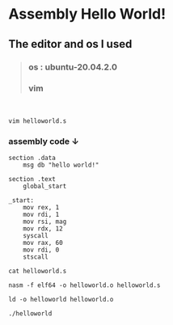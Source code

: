 # Assembly Hello World!

## The editor and os I used

> ### os : ubuntu-20.04.2.0
> ### vim
<br>

``` linux
vim helloworld.s
```

### assembly code ↓

``` assembly
section .data
    msg db "hello world!"

section .text
    global_start

_start:
    mov rex, 1
    mov rdi, 1
    mov rsi, mag
    mov rdx, 12
    syscall
    mov rax, 60
    mov rdi, 0
    stscall
```
``` linux
cat helloworld.s
```
``` linux
nasm -f elf64 -o helloworld.o helloworld.s
```
``` linux
ld -o helloworld helloworld.o
```
``` linux
./helloworld
```
